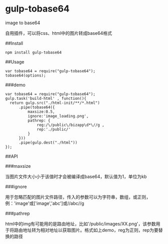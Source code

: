 # gulp-tobase64
image to base64

自用插件，可以将css、html中的图片转成base64格式

##Install

    npm install gulp-tobase64

##Usage

    var tobase64 = require("gulp-tobase64");
    tobase64(options);

###demo

    var tobase64 = require("gulp-tobase64");
    gulp.task('build-html' , function(){
      return gulp.src("./html-init/**/*.html")
          .pipe(tobase64({
              maxsize:0.5,        
              ignore:'image_loading.png',
              pathrep: {
                  reg:/\/public\/bizapp\d*\//g ,
                  rep:'./public/'
              }
          }))
          .pipe(gulp.dest("./html"))
    });

##API

###maxsize

当图片文件大小小于该值时才会被编译成base64，默认值为1，单位为kb

###ignore

用于忽略匹配的图片文件路径，传入的参数可以为字符串，数组，或正则，例：'image'或['image','abc']或/\/abc\//g

###pathrep

html中的img有可能用的是路由地址，比如'/public/images/XX.png'，该参数用于将路由地址转为相对地址以获取图片。格式如上demo，reg为正则，rep为要替换的路径
